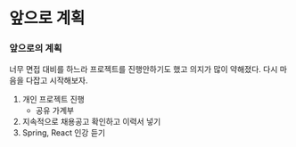 # 앞으로 계획
### 앞으로의 계획
너무 면접 대비를 하느라 프로젝트를 진행안하기도 했고 의지가 많이 약해졌다. 다시 마음을 다잡고 시작해보자.

1. 개인 프로젝트 진행
    - 공유 가계부
2. 지속적으로 채용공고 확인하고 이력서 넣기
3. Spring, React 인강 듣기